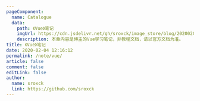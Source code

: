 ```yaml
---
pageComponent:
  name: Catalogue
  data:
    path: 《Vue》笔记
    imgUrl: https://cdn.jsdelivr.net/gh/sroxck/image_store/blog/20200204143633.png
    description: 本章内容是博主的Vue学习笔记，非教程文档，请以官方文档为准。
title: 《Vue》笔记
date: 2020-02-04 12:16:12
permalink: /note/vue/
article: false
comment: false
editLink: false
author:
  name: sroxck
  link: https://github.com/sroxck
---
```

